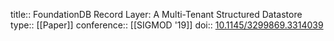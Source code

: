 title:: FoundationDB Record Layer: A Multi-Tenant Structured Datastore
type:: [[Paper]]
conference:: [[SIGMOD '19]]
doi:: [10.1145/3299869.3314039](https://dl.acm.org/doi/10.1145/3299869.3314039)
